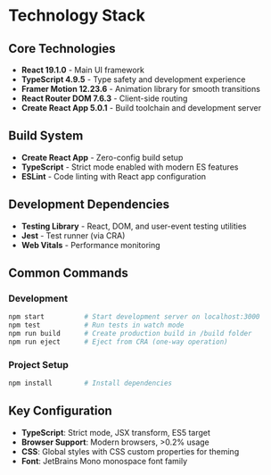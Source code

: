 # Technology Stack

## Core Technologies
- **React 19.1.0** - Main UI framework
- **TypeScript 4.9.5** - Type safety and development experience
- **Framer Motion 12.23.6** - Animation library for smooth transitions
- **React Router DOM 7.6.3** - Client-side routing
- **Create React App 5.0.1** - Build toolchain and development server

## Build System
- **Create React App** - Zero-config build setup
- **TypeScript** - Strict mode enabled with modern ES features
- **ESLint** - Code linting with React app configuration

## Development Dependencies
- **Testing Library** - React, DOM, and user-event testing utilities
- **Jest** - Test runner (via CRA)
- **Web Vitals** - Performance monitoring

## Common Commands

### Development
```bash
npm start          # Start development server on localhost:3000
npm test           # Run tests in watch mode
npm run build      # Create production build in /build folder
npm run eject      # Eject from CRA (one-way operation)
```

### Project Setup
```bash
npm install        # Install dependencies
```

## Key Configuration
- **TypeScript**: Strict mode, JSX transform, ES5 target
- **Browser Support**: Modern browsers, >0.2% usage
- **CSS**: Global styles with CSS custom properties for theming
- **Font**: JetBrains Mono monospace font family